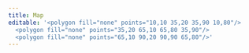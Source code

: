```yaml
---
title: Map
editable: '<polygon fill="none" points="10,10 35,20 35,90 10,80"/>
  <polygon fill="none" points="35,20 65,10 65,80 35,90"/>
  <polygon fill="none" points="65,10 90,20 90,90 65,80"/>'
---
```

